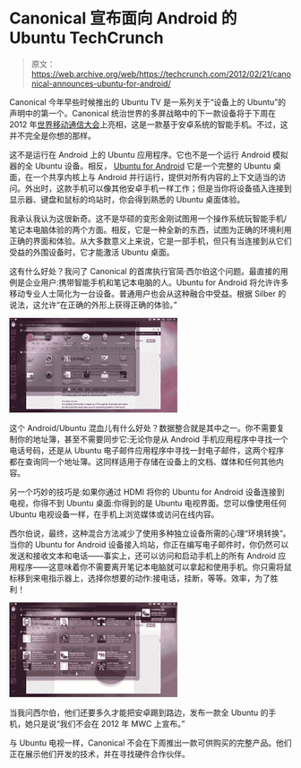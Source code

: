 # Canonical 宣布面向 Android 的 Ubuntu TechCrunch

> 原文：<https://web.archive.org/web/https://techcrunch.com/2012/02/21/canonical-announces-ubuntu-for-android/>

Canonical 今年早些时候推出的 Ubuntu TV 是一系列关于“设备上的 Ubuntu”的声明中的第一个。Canonical 统治世界的多屏战略中的下一款设备将于下周在 2012 年[世界移动通信大会](https://web.archive.org/web/20221206213151/http://www.mobileworldcongress.com/)上亮相，这是一款基于安卓系统的智能手机。不过，这并不完全是你想的那样。

这不是运行在 Android 上的 Ubuntu 应用程序。它也不是一个运行 Android 模拟器的全 Ubuntu 设备。相反， [Ubuntu for Android](https://web.archive.org/web/20221206213151/http://www.ubuntu.com/devices/android) 它是一个完整的 Ubuntu 桌面，在一个共享内核上与 Android 并行运行，提供对所有内容的上下文适当的访问。外出时，这款手机可以像其他安卓手机一样工作；但是当你将设备插入连接到显示器、键盘和鼠标的坞站时，你会得到熟悉的 Ubuntu 桌面体验。

我承认我认为这很新奇。这不是华硕的变形金刚试图用一个操作系统玩智能手机/笔记本电脑体验的两个方面。相反，它是一种全新的东西，试图为正确的环境利用正确的界面和体验。从大多数意义上来说，它是一部手机，但只有当连接到从它们受益的外围设备时，它才能激活 Ubuntu 桌面。

这有什么好处？我问了 Canonical 的首席执行官简·西尔伯这个问题。最直接的用例是企业用户:携带智能手机和笔记本电脑的人。Ubuntu for Android 将允许许多移动专业人士简化为一台设备。普通用户也会从这种融合中受益。根据 Silber 的说法，这允许“在正确的外形上获得正确的体验。”

[![](img/5f967e0245a1d20cc4a713138bbd3107.png "ubuntu-android-01")](https://web.archive.org/web/20221206213151/https://beta.techcrunch.com/wp-content/uploads/2012/02/ubuntu-android-01.jpg)

这个 Android/Ubuntu 混血儿有什么好处？数据整合就是其中之一。你不需要复制你的地址簿，甚至不需要同步它:无论你是从 Android 手机应用程序中寻找一个电话号码，还是从 Ubuntu 电子邮件应用程序中寻找一封电子邮件，这两个程序都在查询同一个地址簿。这同样适用于存储在设备上的文档、媒体和任何其他内容。

另一个巧妙的技巧是:如果你通过 HDMI 将你的 Ubuntu for Android 设备连接到电视，你得不到 Ubuntu 桌面:你得到的是 Ubuntu 电视界面。您可以像使用任何 Ubuntu 电视设备一样，在手机上浏览媒体或访问在线内容。

西尔伯说，最终，这种混合方法减少了使用多种独立设备所需的心理“环境转换”。当你的 Ubuntu for Android 设备接入坞站，你正在编写电子邮件时，你仍然可以发送和接收文本和电话——事实上，还可以访问和启动手机上的所有 Android 应用程序——这意味着你不需要离开笔记本电脑就可以拿起和使用手机。你只需将鼠标移到来电指示器上，选择你想要的动作:接电话，挂断，等等。效率，为了胜利！

[![](img/d13aba124d19a0fbf666cd96ccc24e33.png "ubuntu-android-02")](https://web.archive.org/web/20221206213151/https://beta.techcrunch.com/wp-content/uploads/2012/02/ubuntu-android-02.jpg)

当我问西尔伯，他们还要多久才能把安卓踢到路边，发布一款全 Ubuntu 的手机，她只是说“我们不会在 2012 年 MWC 上宣布。”

与 Ubuntu 电视一样，Canonical 不会在下周推出一款可供购买的完整产品。他们正在展示他们开发的技术，并在寻找硬件合作伙伴。